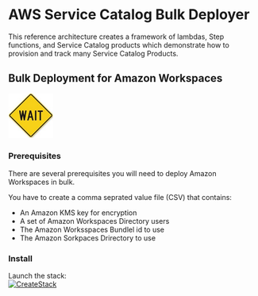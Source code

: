 # AWS Service Catalog Bulk Deployer

This reference architecture creates a framework of lambdas, Step functions, and Service Catalog products which demonstrate how to provision and track many Service Catalog Products.

## Bulk Deployment for Amazon Workspaces

<img src=images/wait.jpeg width=90>

### Prerequisites

There are several prerequisites you will need to deploy Amazon Workspaces in bulk.

You have to create a comma seprated value file (CSV) that contains:

- An Amazon KMS key for encryption
- A set of Amazon Workspaces Directory users
- The Amazon Worksspaces Bundlel id to use
- The Amazon Sorkpaces Drirectory to use



### Install  
Launch the stack:  
[![CreateStack](https://s3.amazonaws.com/cloudformation-examples/cloudformation-launch-stack.png)](https://console.aws.amazon.com/cloudformation/home?region=us-east-1#/stacks/new?stackName=SC-RA-BulkDeployer-Master&templateURL=https://aws-service-catalog-reference-architectures.s3.amazonaws.com/bulkprovision/bulkmonitor-master-template.json)
